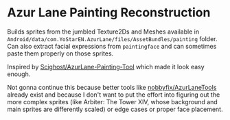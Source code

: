 # Azur Lane Painting Reconstruction

Builds sprites from the jumbled Texture2Ds and Meshes available in `Android/data/com.YoStarEN.AzurLane/files/AssetBundles/painting` folder. Can also extract facial expressions from `paintingface` and can sometimes paste them properly on those sprites.

Inspired by [Scighost/AzurLane-Painting-Tool](https://github.com/Scighost/AzurLane-Painting-Tool/blob/6d6301257a558d9dbde4a65e4cf25650fca797c8/AzurLane-Painting-Tool/PaintingInfo.cs#L260) which made it look easy enough.

Not gonna continue this because better tools like [nobbyfix/AzurLaneTools](https://github.com/nobbyfix/AzurLaneTools/blob/bac50d1ed83c9b3614d8bea884a3743c9cf0264c/Assets/lib/imgrecon.py#L10) already exist and because I don't want to put the effort into figuring out the more complex sprites (like Arbiter: The Tower XIV, whose background and main sprites are differently scaled) or edge cases or proper face placement.